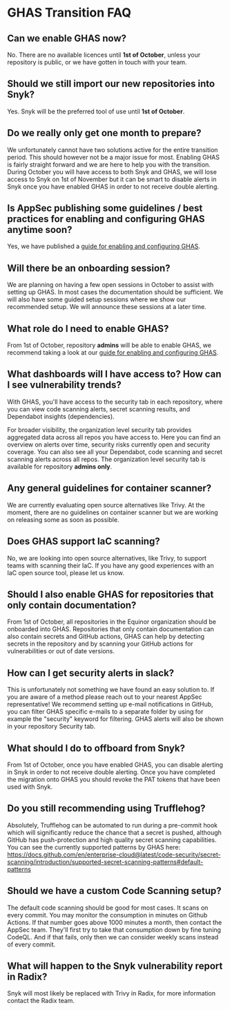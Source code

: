# GHAS Transition FAQ

## Can we enable GHAS now?

No. There are no available licences until **1st of October**, unless your repository is public, or we have gotten in touch with your team.

## Should we still import our new repositories into Snyk?

Yes. Snyk will be the preferred tool of use until **1st of October**.

## Do we really only get one month to prepare?

We unfortunately cannot have two solutions active for the entire transition period. This should however not be a major issue for most. Enabling GHAS is fairly straight forward and we are here to help you with the transition.
During October you will have access to both Snyk and GHAS, we will lose access to Snyk on 1st of November but it can be smart to disable alerts in Snyk once you have enabled GHAS in order to not receive double alerting.

## Is AppSec publishing some guidelines / best practices for enabling and configuring GHAS anytime soon?

Yes, we have published a [guide for enabling and configuring GHAS](../github-advanced-security/setup.md).

## Will there be an onboarding session?

We are planning on having a few open sessions in October to assist with setting up GHAS. In most cases the documentation should be sufficient. We will also have some guided setup sessions where we show our recommended setup. We will announce these sessions at a later time.

## What role do I need to enable GHAS?

From 1st of October, repository **admins** will be able to enable GHAS, we recommend taking a look at our [guide for enabling and configuring GHAS](../github-advanced-security/setup.md).

## What dashboards will I have access to? How can I see vulnerability trends?

With GHAS, you'll have access to the security tab in each repository, where you can view code scanning alerts, secret scanning results, and Dependabot insights (dependencies).

For broader visibility, the organization level security tab provides aggregated data across all repos you have access to. Here you can find an overview on alerts over time, security risks currently open and security coverage. You can also see all your Dependabot, code scanning and secret scanning alerts across all repos. The organization level security tab is available for repository **admins only**.

## Any general guidelines for container scanner?

We are currently evaluating open source alternatives like Trivy.
At the moment, there are no guidelines on container scanner but we are working on releasing some as soon as possible.

## Does GHAS support IaC scanning?

No, we are looking into open source alternatives, like Trivy, to support teams with scanning their IaC.
If you have any good experiences with an IaC open source tool, please let us know.

## Should I also enable GHAS for repositories that only contain documentation?

From 1st of October, all repositories in the Equinor organization should be onboarded into GHAS.
Repositories that only contain documentation can also contain secrets and GitHub actions, GHAS can help by detecting secrets in the repository and by scanning your GitHub actions for vulnerabilities or out of date versions.

## How can I get security alerts in slack?

This is unfortunately not something we have found an easy solution to. If you are aware of a method please reach out to your nearest AppSec representative!
We recommend setting up e-mail notifications in GitHub, you can filter GHAS specific e-mails to a separate folder by using for example the "security" keyword for filtering.
GHAS alerts will also be shown in your repository Security tab.

## What should I do to offboard from Snyk?

From 1st of October, once you have enabled GHAS, you can disable alerting in Snyk in order to not receive double alerting.
Once you have completed the migration onto GHAS you should revoke the PAT tokens that have been used with Snyk.

## Do you still recommending using Trufflehog?

Absolutely, Trufflehog can be automated to run during a pre-commit hook which will significantly reduce the chance that a secret is pushed, although GitHub has push-protection and high quality secret scanning capabilities. You can see the currently supported patterns by GHAS here: <https://docs.github.com/en/enterprise-cloud@latest/code-security/secret-scanning/introduction/supported-secret-scanning-patterns#default-patterns>

## Should we have a custom Code Scanning setup?

The default code scanning should be good for most cases. It scans on every commit. You may monitor the consumption in minutes on Github Actions. If that number goes above 1000 minutes a month, then contact the AppSec team. They'll first try to take that consumption down by fine tuning CodeQL. And if that fails, only then we can consider weekly scans instead of every commit.

## What will happen to the Snyk vulnerability report in Radix?

Snyk will most likely be replaced with Trivy in Radix, for more information contact the Radix team.